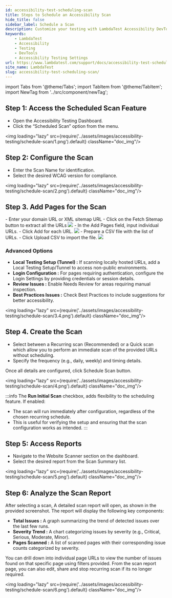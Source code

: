 ```yaml
---
id: accessibility-test-scheduling-scan
title: Steps to Schedule an Accessibility Scan
hide_title: false
sidebar_label: Schedule a Scan
description: Customize your testing with LambdaTest Accessibility DevTools' extensive settings, tailored to meet your specific needs and preferences.
keywords:
    - LambdaTest
    - Accessibility
    - Testing
    - DevTools
    - Accessibility Testing Settings
url: https://www.lambdatest.com/support/docs/accessibility-test-scheduling-scan/
site_name: LambdaTest
slug: accessibility-test-scheduling-scan/
---
```


import Tabs from '@theme/Tabs';
import TabItem from '@theme/TabItem';
import NewTag from '../src/component/newTag';

<script type="application/ld+json"
      dangerouslySetInnerHTML={{ __html: JSON.stringify({
       "@context": "https://schema.org",
        "@type": "BreadcrumbList",
        "itemListElement": [{
          "@type": "ListItem",
          "position": 1,
          "name": "Home",
          "item": "https://www.lambdatest.com"
        },{
          "@type": "ListItem",
          "position": 2,
          "name": "Support",
          "item": "https://www.lambdatest.com/support/docs/"
        },{
          "@type": "ListItem",
          "position": 3,
          "name": "Steps to Schedule an Accessibility Scan",
          "item": "https://www.lambdatest.com/support/docs/accessibility-test-scheduling-scan/"
        }]
      })
    }}
></script>
## Step 1: Access the Scheduled Scan Feature
- Open the Accessibility Testing Dashboard.
- Click the “Scheduled Scan” option from the menu.

<img loading="lazy" src={require('../assets/images/accessibility-testing/schedule-scan/1.png').default} className="doc_img"/>

## Step 2: Configure the Scan
- Enter the Scan Name for identification.
- Select the desired WCAG version for compliance.

<img loading="lazy" src={require('../assets/images/accessibility-testing/schedule-scan/2.png').default} className="doc_img"/>

## Step 3. Add Pages for the Scan

<Tabs className="docs__val">

<TabItem value="sitemap" label="Extract URLs from Sitemap" default>
- Enter your domain URL or XML sitemap URL
- Click on the Fetch Sitemap button to extract all the URLs
<img loading="lazy" src={require('../assets/images/accessibility-testing/schedule-scan/3.2.png').default} className="doc_img"/>
</TabItem>

<TabItem value="manual" label="Add URLs Manually" default>
- In the Add Pages field, input individual URLs.
- Click Add for each URL.
<img loading="lazy" src={require('../assets/images/accessibility-testing/schedule-scan/3.1.png').default} className="doc_img"/>
</TabItem>

<TabItem value="csv" label="Upload URLs via CSV" default>
- Prepare a CSV file with the list of URLs.
- Click Upload CSV to import the file.
<img loading="lazy" src={require('../assets/images/accessibility-testing/schedule-scan/3.3.png').default} className="doc_img"/>
</TabItem>

</Tabs>

### Advanced Options
- **Local Testing Setup (Tunnel) :** If scanning locally hosted URLs, add a Local Testing Setup/Tunnel to access non-public environments. <NewTag value="Upcoming" />
- **Login Configuration :** For pages requiring authentication, configure the Login Settings by providing credentials or session details.
- **Review Issues :** Enable Needs Review for areas requiring manual inspection.
- **Best Practices Issues :** Check Best Practices to include suggestions for better accessibility.

<img loading="lazy" src={require('../assets/images/accessibility-testing/schedule-scan/3.4.png').default} className="doc_img"/>

## Step 4. Create the Scan
- Select between a Recurring scan (Recommended) or a Quick scan which allow you to perform an immediate scan of the provided URLs without scheduling.
- Specify the frequency (e.g., daily, weekly) and timing details.

Once all details are configured, click Schedule Scan button.

<img loading="lazy" src={require('../assets/images/accessibility-testing/schedule-scan/4.png').default} className="doc_img"/>

:::info
The **Run Initial Scan** checkbox, adds flexibility to the scheduling feature. If enabled:
- The scan will run immediately after configuration, regardless of the chosen recurring schedule.
- This is useful for verifying the setup and ensuring that the scan configuration works as intended.
:::

## Step 5: Access Reports
- Navigate to the Website Scanner section on the dashboard.
- Select the desired report from the Scan Summary list.

<img loading="lazy" src={require('../assets/images/accessibility-testing/schedule-scan/5.png').default} className="doc_img"/>

## Step 6: Analyze the Scan Report
After selecting a scan, A detailed scan report will open, as shown in the provided screenshot. The report will display the following key components:
- **Total Issues :** A graph summarizing the trend of detected issues over the last few runs.
- **Severity Trend :** A chart categorizing issues by severity (e.g., Critical, Serious, Moderate, Minor).
- **Pages Scanned :** A list of scanned pages with their corresponding issue counts categorized by severity.

You can drill down into individual page URLs to view the number of issues found on that specific page using filters provided. From the scan report page, you can also edit, share and stop recurring scan if its no longer required.

<img loading="lazy" src={require('../assets/images/accessibility-testing/schedule-scan/6.png').default} className="doc_img"/>
